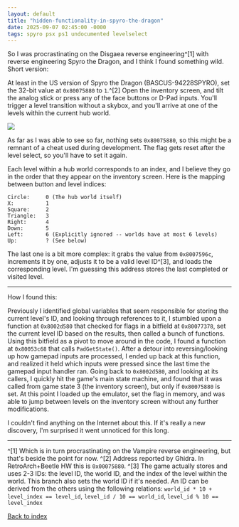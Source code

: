 ```yaml
---
layout: default
title: "hidden-functionality-in-spyro-the-dragon"
date: 2025-09-07 02:45:00 -0000
tags: spyro psx ps1 undocumented levelselect
---
```


So I was procrastinating on the Disgaea reverse engineering^[1] with reverse engineering Spyro the Dragon, and I think I found something wild. Short version:

At least in the US version of Spyro the Dragon (BASCUS-94228SPYRO), set the 32-bit value at `0x80075880` to `1`.^[2] Open the inventory screen, and tilt the analog stick or press any of the face buttons or D-Pad inputs. You'll trigger a level transition without a skybox, and you'll arrive at one of the levels within the current hub world.

![](/breaking-videogames/assets/purple.png)

As far as I was able to see so far, nothing sets `0x80075880`, so this might be a remnant of a cheat used during development. The flag gets reset after the level select, so you'll have to set it again.

Each level within a hub world corresponds to an index, and I believe they go in the order that they appear on the inventory screen. Here is the mapping between button and level indices:
```
Circle:		0 (The hub world itself)
X:			1
Square: 	2
Triangle: 	3
Right:		4
Down:		5
Left:		6 (Explicitly ignored -- worlds have at most 6 levels)
Up:			? (See below)
```

The last one is a bit more complex: it grabs the value from `0x8007596c`, increments it by one, adjusts it to be a valid level ID^[3], and loads the corresponding level. I'm guessing this address stores the last completed or visited level.

-----

How I found this:

Previously I identified global variables that seem responsible for storing the current level's ID, and looking through references to it, I stumbled upon a function at `0x8002d580` that checked for flags in a bitfield at `0x80077378`, set the current level ID based on the results, then called a bunch of functions. Using this bitfield as a pivot to move around in the code, I found a function at `0x80053c68` that calls `PadGetState()`. After a detour into reversing/looking up how gamepad inputs are processed, I ended up back at this function, and realized it held which inputs were pressed since the last time the gamepad input handler ran. Going back to `0x8002d580`, and looking at its callers, I quickly hit the game's main state machine, and found that it was called from game state 3 (the inventory screen), but only if `0x80075880` is set. At this point I loaded up the emulator, set the flag in memory, and was able to jump between levels on the inventory screen without any further modifications.

I couldn't find anything on the Internet about this. If it's really a new discovery, I'm surprised it went unnoticed for this long.

-----

^[1] Which is in turn procrastinating on the Vampire reverse engineering, but that's beside the point for now.
^[2] Address reported by Ghidra. In RetroArch+Beetle HW this is `0x00075880`.
^[3] The game actually stores and uses 2-3 IDs: the level ID, the world ID, and the index of the level within the world. This branch also sets the world ID if it's needed. An ID can be derived from the others using the following relations: `world_id * 10 + level_index == level_id`, `level_id / 10 == world_id`, `level_id % 10 == level_index`

[Back to index](/breaking-videogames/)
